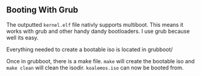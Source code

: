 ## Booting With Grub
The outputted `kernel.elf` file nativly supports multiboot. This means it works with grub and other handy dandy bootloaders. I use grub because well its easy.

Everything needed to create a bootable iso is located in grubboot/

Once in grubboot, there is a make file. `make` will create the bootable iso and `make clean` will clean the isodir. `koalemos.iso` can now be booted from.